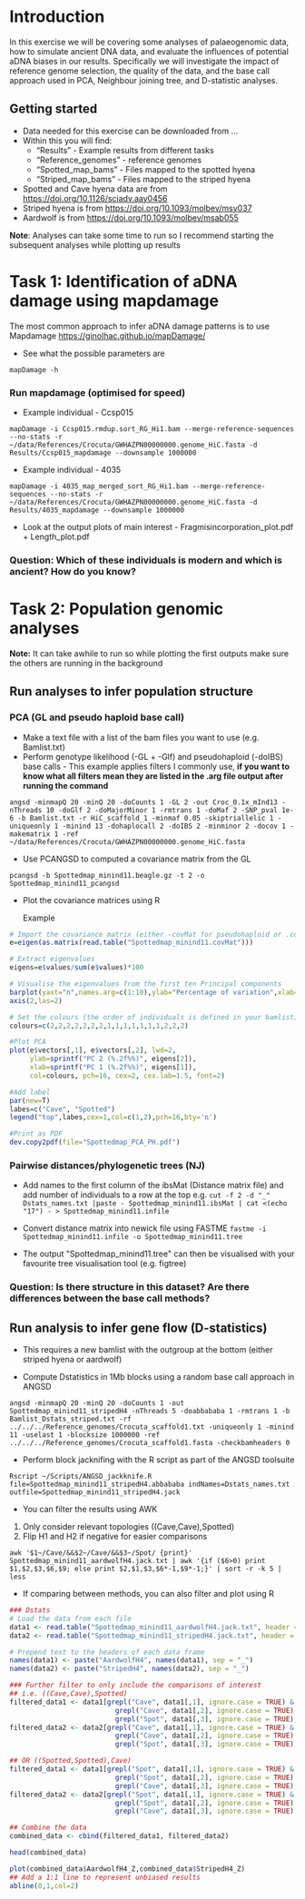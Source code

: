 # Introduction
In this exercise we will be covering some analyses of palaeogenomic data, how to simulate ancient DNA data, and evaluate the influences of potential aDNA biases in our results. Specifically we will investigate the impact of reference genome selection, the quality of the data, and the base call approach used in PCA, Neighbour joining tree, and D-statistic analyses.

## Getting started
- Data needed for this exercise can be downloaded from …
- Within this you will find:
  - “Results” - Example results from different tasks
  - “Reference_genomes” - reference genomes
  - “Spotted_map_bams” - Files mapped to the spotted hyena
  - “Striped_map_bams” - Files mapped to the striped hyena
- Spotted and Cave hyena data are from https://doi.org/10.1126/sciadv.aay0456
- Striped hyena is from https://doi.org/10.1093/molbev/msy037
- Aardwolf is from https://doi.org/10.1093/molbev/msab055

**Note**: Analyses can take some time to run so I recommend starting the subsequent analyses while plotting up results

# Task 1: Identification of aDNA damage using mapdamage
The most common approach to infer aDNA damage patterns is to use Mapdamage https://ginolhac.github.io/mapDamage/
- See what the possible parameters are

`mapDamage -h`
### Run mapdamage (optimised for speed)
 * Example individual - Ccsp015

`mapDamage -i Ccsp015.rmdup.sort_RG_Hi1.bam --merge-reference-sequences --no-stats -r ~/data/References/Crocuta/GWHAZPN00000000.genome_HiC.fasta -d Results/Ccsp015_mapdamage --downsample 1000000`
  - Example individual - 4035

`mapDamage -i 4035_map_merged_sort_RG_Hi1.bam --merge-reference-sequences --no-stats -r ~/data/References/Crocuta/GWHAZPN00000000.genome_HiC.fasta -d Results/4035_mapdamage --downsample 1000000`
- Look at the output plots of main interest - Fragmisincorporation_plot.pdf + Length_plot.pdf

### Question: Which of these individuals is modern and which is ancient? How do you know?

# Task 2: Population genomic analyses
**Note:** It can take awhile to run so while plotting the first outputs make sure the others are running in the background

## Run analyses to infer population structure
### PCA (GL and pseudo haploid base call)
* Make a text file with a list of the bam files you want to use (e.g. Bamlist.txt)
* Perform genotype likelihood (-GL + -Glf) and pseudohaploid (-doIBS) base calls - This example applies filters I commonly use, **if you want to know what all filters mean they are listed in the .arg file output after running the command**
  
`angsd -minmapQ 20 -minQ 20 -doCounts 1 -GL 2 -out Croc_0.1x_mInd13 -nThreads 10 -doGlf 2 -doMajorMinor 1 -rmtrans 1 -doMaf 2 -SNP_pval 1e-6 -b Bamlist.txt -r HiC_scaffold_1 -minmaf 0.05 -skiptriallelic 1 -uniqueonly 1 -minind 13 -dohaplocall 2 -doIBS 2 -minminor 2 -docov 1 -makematrix 1 -ref ~/data/References/Crocuta/GWHAZPN00000000.genome_HiC.fasta`

* Use PCANGSD to computed a covariance matrix from the GL

`pcangsd -b Spottedmap_minind11.beagle.gz -t 2 -o Spottedmap_minind11_pcangsd`

* Plot the covariance matrices using R

  Example

```R
# Import the covariance matrix (either -covMat for pseudohaploid or .cov for GL)
e=eigen(as.matrix(read.table("Spottedmap_minind11.covMat")))

# Extract eigenvalues
eigens=e$values/sum(e$values)*100

# Visualise the eigenvalues from the first ten Principal components
barplot(yaxt="n",names.arg=c(1:10),ylab="Percentage of variation",xlab="Principal component",eigens[1:10])
axis(2,las=2)

# Set the colours (the order of individuals is defined in your bamlist)
colours=c(2,2,2,2,2,2,2,1,1,1,1,1,1,1,2,2,2)

#Plot PCA
plot(e$vectors[,1], e$vectors[,2], lwd=2,
     ylab=sprintf("PC 2 (%.2f%%)", eigens[2]),
     xlab=sprintf("PC 1 (%.2f%%)", eigens[1]),
     col=colours, pch=16, cex=2, cex.lab=1.5, font=2)

#Add label
par(new=T)
labes=c("Cave", "Spotted")
legend("top",labes,cex=1,col=c(1,2),pch=16,bty='n')

#Print as PDF
dev.copy2pdf(file="Spottedmap_PCA_PH.pdf")
```


### Pairwise distances/phylogenetic trees (NJ)
* Add names to the first column of the ibsMat (Distance matrix file) and add number of individuals to a row at the top e.g. `cut -f 2 -d "_" Dstats_names.txt |paste - Spottedmap_minind11.ibsMat | cat <(echo "17") - > Spottedmap_minind11.infile`

* Convert distance matrix into newick file using FASTME `fastme -i Spottedmap_minind11.infile -o Spottedmap_minind11.tree`

* The output "Spottedmap_minind11.tree" can then be visualised with your favourite tree visualisation tool (e.g. figtree)

### Question: Is there structure in this dataset? Are there differences between the base call methods?

## Run analysis to infer gene flow (D-statistics)
* This requires a new bamlist with the outgroup at the bottom (either striped hyena or aardwolf)

* Compute Dstatistics in 1Mb blocks using a random base call approach in ANGSD

`angsd -minmapQ 20 -minQ 20 -doCounts 1 -out Spottedmap_minind11_stripedH4 -nThreads 5 -doabbababa 1 -rmtrans 1 -b Bamlist_Dstats_striped.txt -rf ../../../Reference_genomes/Crocuta_scaffold1.txt -uniqueonly 1 -minind 11 -uselast 1 -blocksize 1000000 -ref ../../../Reference_genomes/Crocuta_scaffold1.fasta -checkbamheaders 0`

* Perform block jacknifing with the R script as part of the ANGSD toolsuite
  
`Rscript ~/Scripts/ANGSD_jackknife.R file=Spottedmap_minind11_stripedH4.abbababa indNames=Dstats_names.txt outfile=Spottedmap_minind11_stripedH4.jack`

* You can filter the results using AWK
1. Only consider relevant topologies ((Cave,Cave),Spotted)
2. Flip H1 and H2 if negative for easier comparisons

`awk '$1~/Cave/&&$2~/Cave/&&$3~/Spot/ {print}' Spottedmap_minind11_aardwolfH4.jack.txt | awk '{if ($6>0) print $1,$2,$3,$6,$9; else print $2,$1,$3,$6*-1,$9*-1;}' | sort -r -k 5 | less`

* If comparing between methods, you can also filter and plot using R
```R
### Dstats
# Load the data from each file
data1 <- read.table("Spottedmap_minind11_aardwolfH4.jack.txt", header = TRUE, sep = "\t")
data2 <- read.table("Spottedmap_minind11_stripedH4.jack.txt", header = TRUE, sep = "\t")

# Prepend text to the headers of each data frame
names(data1) <- paste("AardwolfH4", names(data1), sep = "_")
names(data2) <- paste("StripedH4", names(data2), sep = "_")

### Further filter to only include the comparisons of interest
## i.e. ((Cave,Cave),Spotted)
filtered_data1 <- data1[grepl("Cave", data1[,1], ignore.case = TRUE) & 
                          grepl("Cave", data1[,2], ignore.case = TRUE) & 
                          grepl("Spot", data1[,3], ignore.case = TRUE), ]
filtered_data2 <- data2[grepl("Cave", data1[,1], ignore.case = TRUE) & 
                          grepl("Cave", data1[,2], ignore.case = TRUE) & 
                          grepl("Spot", data1[,3], ignore.case = TRUE), ]

## OR ((Spotted,Spotted),Cave)
filtered_data1 <- data1[grepl("Spot", data1[,1], ignore.case = TRUE) & 
                          grepl("Spot", data1[,2], ignore.case = TRUE) & 
                          grepl("Cave", data1[,3], ignore.case = TRUE), ]
filtered_data2 <- data2[grepl("Spot", data1[,1], ignore.case = TRUE) & 
                          grepl("Spot", data1[,2], ignore.case = TRUE) & 
                          grepl("Cave", data1[,3], ignore.case = TRUE), ]

## Combine the data
combined_data <- cbind(filtered_data1, filtered_data2)

head(combined_data)

plot(combined_data$AardwolfH4_Z,combined_data$StripedH4_Z)
## Add a 1:1 line to represent unbiased results
abline(0,1,col=2)
``` 

